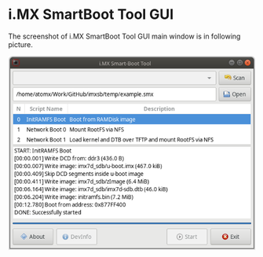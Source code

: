 i.MX SmartBoot Tool GUI
=======================

The screenshot of i.MX SmartBoot Tool GUI main window is in following picture.

<p align="center">
  <img src="images/imxsb_gtkui.png" alt="i.MX SmartBoot Tool GUI: Main window"/>
</p>